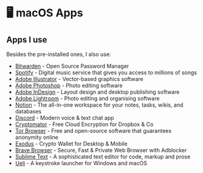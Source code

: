 # 🖥 macOS Apps

## Apps I use

Besides the pre-installed ones, I also use:

* [Bitwarden](https://bitwarden.com/) - Open Source Password Manager
* [Spotify](https://www.spotify.com/) - Digital music service that gives you access to millions of songs
* [Adobe Illustrator](https://www.adobe.com/products/illustrator.html) - Vector-based graphics software
* [Adobe Photoshop](https://www.adobe.com/products/photoshop.html) - Photo editing software
* [Adobe InDesign](https://www.adobe.com/products/indesign.html) - Layout design and desktop publishing software
* [Adobe Lightroom](https://www.adobe.com/products/photoshop-lightroom.html) - Photo editing and organising software
* [Notion](https://www.notion.so/) - The all-in-one workspace for your notes, tasks, wikis, and databases
* [Discord](https://discordapp.com/) - Modern voice & text chat app
* [Cryptomator](https://cryptomator.org/) - Free Cloud Encryption for Dropbox & Co
* [Tor Browser](https://www.torproject.org/) - Free and open-source software that guarantees anonymity online
* [Exodus](https://www.exodus.com/) - Crypto Wallet for Desktop & Mobile
* [Brave Browser](https://brave.com/) - Secure, Fast & Private Web Browser with Adblocker
* [Sublime Text](https://www.sublimetext.com/) - A sophisticated text editor for code, markup and prose
* [Ueli](https://ueli.app/) - A keystroke launcher for Windows and macOS
